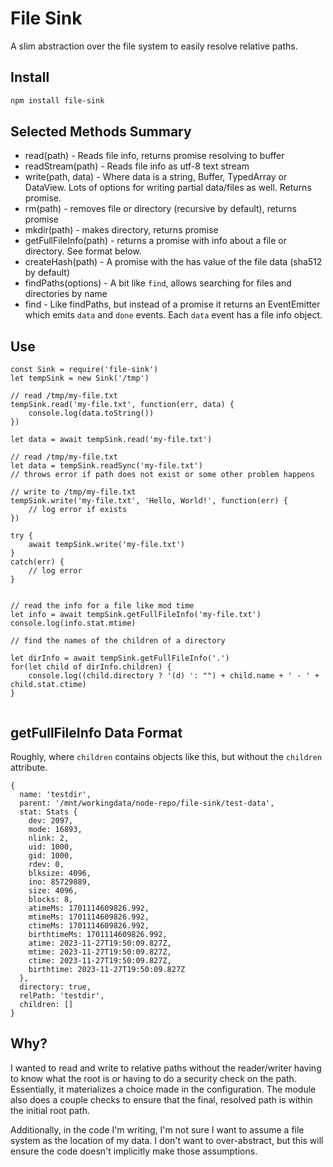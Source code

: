 # File Sink

A slim abstraction over the file system to easily resolve relative paths.

## Install

```bash
npm install file-sink
```


## Selected Methods Summary

- read(path) - Reads file info, returns promise resolving to buffer
- readStream(path) - Reads file info as utf-8 text stream
- write(path, data) - Where data is a string, Buffer, TypedArray or DataView. Lots of options
for writing partial data/files as well. Returns promise.
- rm(path) - removes file or directory (recursive by default), returns promise
- mkdir(path) - makes directory, returns promise
- getFullFileInfo(path) - returns a promise with info about a file or directory. See format below.
- createHash(path) - A promise with the has value of the file data (sha512 by default)
- findPaths(options) - A bit like `find`, allows searching for files and directories by name
- find - Like findPaths, but instead of a promise it returns an EventEmitter which emits `data`
and `done` events. Each `data` event has a file info object. 

## Use

```
const Sink = require('file-sink')
let tempSink = new Sink('/tmp')

// read /tmp/my-file.txt
tempSink.read('my-file.txt', function(err, data) {
	console.log(data.toString())
})

let data = await tempSink.read('my-file.txt')

// read /tmp/my-file.txt
let data = tempSink.readSync('my-file.txt')
// throws error if path does not exist or some other problem happens

// write to /tmp/my-file.txt
tempSink.write('my-file.txt', 'Hello, World!', function(err) {
	// log error if exists
})

try {
	await tempSink.write('my-file.txt')
}
catch(err) {
	// log error
}


// read the info for a file like mod time
let info = await tempSink.getFullFileInfo('my-file.txt')
console.log(info.stat.mtime)

// find the names of the children of a directory

let dirInfo = await tempSink.getFullFileInfo('.')
for(let child of dirInfo.children) {
	console.log((child.directory ? '(d) ': "") + child.name + ' - ' + child.stat.ctime)
}


```

## getFullFileInfo Data Format

Roughly, where `children` contains objects like this, but without the `children` attribute.

```
{
  name: 'testdir',
  parent: '/mnt/workingdata/node-repo/file-sink/test-data',
  stat: Stats {
    dev: 2097,
    mode: 16893,
    nlink: 2,
    uid: 1000,
    gid: 1000,
    rdev: 0,
    blksize: 4096,
    ino: 85729889,
    size: 4096,
    blocks: 8,
    atimeMs: 1701114609826.992,
    mtimeMs: 1701114609826.992,
    ctimeMs: 1701114609826.992,
    birthtimeMs: 1701114609826.992,
    atime: 2023-11-27T19:50:09.827Z,
    mtime: 2023-11-27T19:50:09.827Z,
    ctime: 2023-11-27T19:50:09.827Z,
    birthtime: 2023-11-27T19:50:09.827Z
  },
  directory: true,
  relPath: 'testdir',
  children: []
}
```




## Why?

I wanted to read and write to relative paths without the reader/writer having to
know what the root is or having to do a security check on the path. Essentially, 
it materializes a choice made in the configuration. The module also
does a couple checks to ensure that the final, resolved path is within the
initial root path. 

Additionally, in the code I'm writing, I'm not sure I want to assume a file 
system as the location of my data. I don't want to over-abstract, but this will 
ensure the code doesn't implicitly make those assumptions.